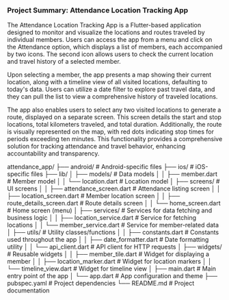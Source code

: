 ### Project Summary: Attendance Location Tracking App

The Attendance Location Tracking App is a Flutter-based application designed to monitor and visualize the locations and routes traveled by individual members. Users can access the app from a menu and click on the Attendance option, which displays a list of members, each accompanied by two icons. The second icon allows users to check the current location and travel history of a selected member.

Upon selecting a member, the app presents a map showing their current location, along with a timeline view of all visited locations, defaulting to today's data. Users can utilize a date filter to explore past travel data, and they can pull the list to view a comprehensive history of traveled locations.

The app also enables users to select any two visited locations to generate a route, displayed on a separate screen. This screen details the start and stop locations, total kilometers traveled, and total duration. Additionally, the route is visually represented on the map, with red dots indicating stop times for periods exceeding ten minutes. This functionality provides a comprehensive solution for tracking attendance and travel behavior, enhancing accountability and transparency.



attendance_app/
├── android/                     # Android-specific files
├── ios/                         # iOS-specific files
├── lib/
│   ├── models/                  # Data models
│   │   ├── member.dart          # Member model
│   │   └── location.dart        # Location model
│   ├── screens/                 # UI screens
│   │   ├── attendance_screen.dart # Attendance listing screen
│   │   ├── location_screen.dart  # Member location screen
│   │   ├── route_details_screen.dart # Route details screen
│   │   └── home_screen.dart      # Home screen (menu)
│   ├── services/                # Services for data fetching and business logic
│   │   ├── location_service.dart # Service for fetching locations
│   │   └── member_service.dart   # Service for member-related data
│   ├── utils/                   # Utility classes/functions
│   │   ├── constants.dart        # Constants used throughout the app
│   │   ├── date_formatter.dart    # Date formatting utility
│   │   └── api_client.dart       # API client for HTTP requests
│   ├── widgets/                 # Reusable widgets
│   │   ├── member_tile.dart      # Widget for displaying a member
│   │   ├── location_marker.dart   # Widget for location markers
│   │   └── timeline_view.dart     # Widget for timeline view
│   ├── main.dart                 # Main entry point of the app
│   └── app.dart                  # App configuration and theme
├── pubspec.yaml                  # Project dependencies
└── README.md                     # Project documentation
